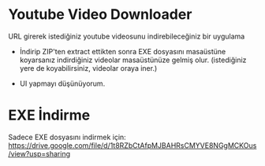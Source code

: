 # Youtube Video Downloader

URL girerek istediğiniz youtube videosunu indirebileceğiniz bir uygulama

- İndirip ZIP'ten extract ettikten sonra EXE dosyasını masaüstüne koyarsanız indirdiğiniz videolar masaüstünüze gelmiş olur. (istediğiniz yere de koyabilirsiniz, videolar oraya iner.)


- UI yapmayı düşünüyorum.


# EXE İndirme

Sadece EXE dosyasını indirmek için: https://drive.google.com/file/d/1t8RZbCtAfpMJBAHRsCMYVE8NGgMCKOus/view?usp=sharing
